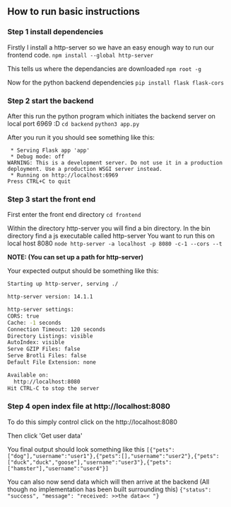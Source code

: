 
## How to run basic instructions

### Step 1 install dependencies
Firstly I install a http-server so we have an easy enough way to run our frontend code.
`npm install --global http-server`

This tells us where the dependancies are downloaded
`npm root -g`

Now for the python backend dependencies
`pip install flask flask-cors`

### Step 2 start the backend
After this run the python program which initiates the backend server on local port 6969 :D
`cd backend`
`python3 app.py`

After you run it you should see something like this:
```
 * Serving Flask app 'app'
 * Debug mode: off
WARNING: This is a development server. Do not use it in a production deployment. Use a production WSGI server instead.
 * Running on http://localhost:6969
Press CTRL+C to quit
```




### Step 3 start the front end

First enter the front end directory
`cd frontend`

Within the directory http-server you will find a bin directory.
In the bin directory find a js executable called http-server
You want to run this on local host 8080
`node http-server -a localhost -p 8080 -c-1 --cors --t`

**NOTE: (You can set up a path for http-server)**

Your expected output should be something like this:
```bash
Starting up http-server, serving ./

http-server version: 14.1.1

http-server settings: 
CORS: true
Cache: -1 seconds
Connection Timeout: 120 seconds
Directory Listings: visible
AutoIndex: visible
Serve GZIP Files: false
Serve Brotli Files: false
Default File Extension: none

Available on:
  http://localhost:8080
Hit CTRL-C to stop the server
```

### Step 4 open index file at http://localhost:8080
To do this simply control click on the http://localhost:8080

Then click 'Get user data'

You final output should look something like this
`[{"pets":["dog"],"username":"user1"},{"pets":[],"username":"user2"},{"pets":["duck","duck","goose"],"username":"user3"},{"pets":["hamster"],"username":"user4"}] `

You can also now send data which will then arrive at the backend (All though no implementation has been built surrounding this)
`{"status": "success", "message": "received: >>the data<< "}`

